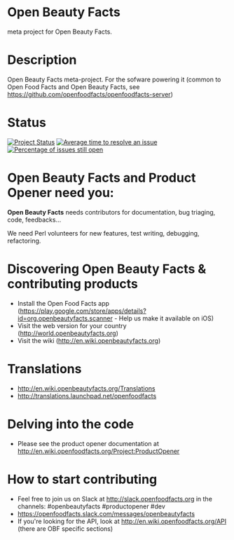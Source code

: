 # Open Beauty Facts
meta project for Open Beauty Facts.

**Description**
===
Open Beauty Facts meta-project. For the sofware powering it (common to Open Food Facts and Open Beauty Facts, see https://github.com/openfoodfacts/openfoodfacts-server)


**Status**
===

[![Project Status](http://opensource.box.com/badges/active.svg)](http://opensource.box.com/badges)
[![Average time to resolve an issue](http://isitmaintained.com/badge/resolution/openfoodfacts/openbeautyfacts.svg)](http://isitmaintained.com/project/openfoodfacts/openbeautyfacts.svg "Average time to resolve an issue")
[![Percentage of issues still open](http://isitmaintained.com/badge/open/openfoodfacts/openbeautyfacts.svg)](http://isitmaintained.com/project/openfoodfacts/openbeautyfacts.svg "Percentage of issues still open")

**Open Beauty Facts** and **Product Opener** need you:
===

**Open Beauty Facts** needs contributors for documentation, bug triaging, code, feedbacks…

We need Perl volunteers for new features, test writing, debugging, refactoring.

**Discovering Open Beauty Facts & contributing products**
===
- Install the Open Food Facts app (https://play.google.com/store/apps/details?id=org.openbeautyfacts.scanner - Help us make it available on iOS)
- Visit the web version for your country (http://world.openbeautyfacts.org)
- Visit the wiki (http://en.wiki.openbeautyfacts.org)

**Translations**
===
- http://en.wiki.openbeautyfacts.org/Translations
- http://translations.launchpad.net/openfoodfacts

**Delving into the code**
===
- Please see the product opener documentation at http://en.wiki.openfoodfacts.org/Project:ProductOpener

**How to start contributing**
===
- Feel free to join us on Slack at http://slack.openfoodfacts.org in the channels: #openbeautyfacts #productopener #dev
- https://openfoodfacts.slack.com/messages/openbeautyfacts
- If you're looking for the API, look at http://en.wiki.openfoodfacts.org/API (there are OBF specific sections)

